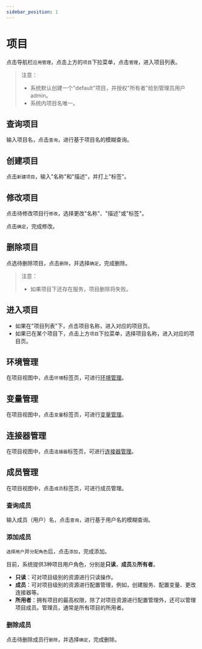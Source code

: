 ```yaml
---
sidebar_position: 1
---
```


# 项目

点击导航栏`应用管理`，点击上方的`项目`下拉菜单，点击`管理`，进入项目列表。

> 注意：
> - 系统默认创建一个"default"项目，并授权"所有者"给到管理员用户admin。
> - 系统内项目名唯一。

## 查询项目

输入项目名，点击`查询`，进行基于项目名的模糊查询。

## 创建项目

点击`新建项目`，输入"名称"和"描述"，并打上"标签"。

## 修改项目

点击待修改项目行`修改`，选择更改"名称"、"描述"或"标签"。

点击`确定`，完成修改。

## 删除项目

点选待删除项目，点击`删除`，并选择`确定`，完成删除。

> 注意：
> - 如果项目下还存在服务，项目删除将失败。

## 进入项目

- 如果在"项目列表"下，点击项目名称，进入对应的项目页。
- 如果已在某个项目下，点击上方`项目`下拉菜单，选择项目名称，进入对应的项目页。

## 环境管理

在项目视图中，点击`环境`标签页，可进行[环境管理](/application/environment)。

## 变量管理

在项目视图中，点击`变量`标签页，可进行[变量管理](/operation/variable)。

## 连接器管理

在项目视图中，点击`连接器`标签页，可进行[连接器管理](/operation/connector/overview)。

## 成员管理

在项目视图中，点击`成员`标签页，可进行成员管理。

### 查询成员

输入成员（用户）名，点击`查询`，进行基于用户名的模糊查询。

### 添加成员

`选择用户`并`分配角色`后，点击`添加`，完成添加。

目前，系统提供3种项目用户角色，分别是**只读**，**成员**及**所有者**。

- **只读**：可对项目级别的资源进行只读操作。
- **成员**：可对项目级别的资源进行配置管理，例如，创建服务、配置变量、更改连接器等。
- **所用者**：拥有项目的最高权限，除了对项目资源进行配置管理外，还可以管理项目成员。管理员，通常是所有项目的所用者。

### 删除成员

点击待删除成员行`删除`，并选择`确定`，完成删除。
